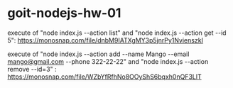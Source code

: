 # goit-nodejs-hw-01

execute of
"node index.js --action list" and
"node index.js --action get --id 5":
https://monosnap.com/file/dnbM9IATXgMY3p5jnrPy1NvienszkI

execute of
"node index.js --action add --name Mango --email mango@gmail.com --phone 322-22-22" and
"node index.js --action remove --id=3" :
https://monosnap.com/file/WZbYfRfhNo8OOyShS6bqxh0nQF3LlT
